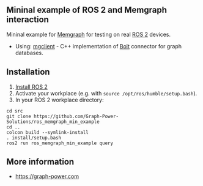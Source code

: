## Mininal example of ROS 2 and Memgraph interaction

Mininal example for [Memgraph](https://www.memgraph.com/) for testing on real [ROS 2](https://ros.org) devices.

- Using: [mgclient](https://github.com/memgraph/mgclient) - C++ implementation of [Bolt](https://boltprotocol.org/) connector for graph databases.

## Installation
1. [Install ROS 2](https://docs.ros.org/en/humble/Installation.html)
2. Activate your workplace (e.g. with `source /opt/ros/humble/setup.bash`).
3. In your ROS 2 workplace directory:
```
cd src
git clone https://github.com/Graph-Power-Solutions/ros_memgraph_min_example
cd ..
colcon build --symlink-install
. install/setup.bash
ros2 run ros_memgraph_min_example query
```

## More information
- https://graph-power.com